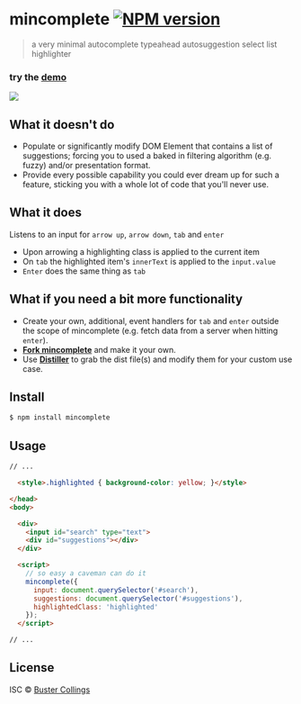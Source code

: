 # mincomplete [![NPM version][npm-image]][npm-url]

> a very minimal autocomplete typeahead autosuggestion select list highlighter

### try the [demo](https://rawgit.com/busterc/mincomplete/master/test/index.html)

![](https://i.imgur.com/Krcvl6j.gif)

## What it doesn't do

- Populate or significantly modify DOM Element that contains a list of suggestions; forcing you to used a baked in filtering algorithm (e.g. fuzzy) and/or presentation format.
- Provide every possible capability you could ever dream up for such a feature, sticking you with a whole lot of code that you'll never use.

## What it does

Listens to an input for `arrow up`, `arrow down`, `tab` and `enter`
- Upon arrowing a highlighting class is applied to the current item
- On `tab` the highlighted item's `innerText` is applied to the `input.value`
- `Enter` does the same thing as `tab`

## What if you need a bit more functionality

- Create your own, additional, event handlers for `tab` and `enter` outside the scope of mincomplete (e.g. fetch data from a server when hitting `enter`).
- [**Fork mincomplete**](https://github.com/busterc/mincomplete) and make it your own.
- Use [**Distiller**](https://github.com/busterc/distiller) to grab the dist file(s) and modify them for your custom use case.

## Install

```sh
$ npm install mincomplete
```

## Usage

```html
// ...

  <style>.highlighted { background-color: yellow; }</style>

</head>
<body>

  <div>
    <input id="search" type="text">
    <div id="suggestions"></div>
  </div>

  <script>
    // so easy a caveman can do it
    mincomplete({
      input: document.querySelector('#search'),
      suggestions: document.querySelector('#suggestions'),
      highlightedClass: 'highlighted'
    });
  </script>

// ...
```

## License

ISC © [Buster Collings](http://about.me/buster)


[npm-image]: https://badge.fury.io/js/mincomplete.svg
[npm-url]: https://npmjs.org/package/mincomplete
